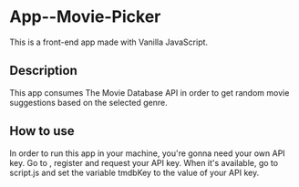 # App--Movie-Picker

This is a front-end app made with Vanilla JavaScript. 

## Description

This app consumes The Movie Database API in order to get random movie suggestions based on the selected genre.

## How to use

In order to run this app in your machine, you're gonna need your own API key. Go to <a href="https://www.themoviedb.org/signup"></a>, register and request your API key. When it's available,
go to script.js and set the variable tmdbKey to the value of your API key.
